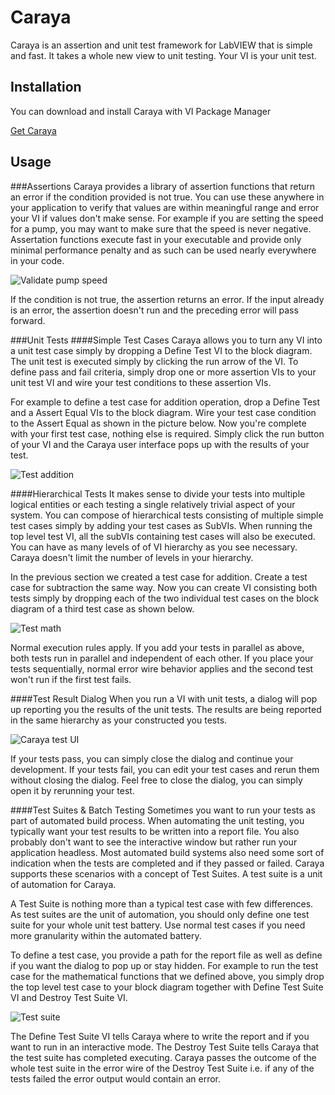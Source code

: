# Caraya

Caraya is an assertion and unit test framework for LabVIEW that is simple and fast. 
It takes a whole new view to unit testing. Your VI is your unit test.

## Installation

You can download and install Caraya with VI Package Manager

[Get Caraya](http://vipm.jki.net/#!/package/jki_lib_caraya)

## Usage

###Assertions
Caraya provides a library of assertion functions that return an error if the condition provided is not true. 
You can use these anywhere in your application to verify that values are within meaningful range and error 
your VI if values don't make sense. For example if you are setting the speed for a pump, you may want to make 
sure that the speed is never negative. Assertation functions execute fast in your executable and provide only 
minimal performance penalty and as such can be used nearly everywhere in your code.

![Validate pump speed](https://github.com/JKISoftware/caraya/raw/master/img/validate-pump-speed.png "Validate pump speed")

If the condition is not true, the assertion returns an error. If the input already is an error, the assertion doesn't 
run and the preceding error will pass forward.

###Unit Tests
####Simple Test Cases
Caraya allows you to turn any VI into a unit test case simply by dropping a Define Test VI to the block diagram. 
The unit test is executed simply by clicking the run arrow of the VI. To define pass and fail criteria, simply drop 
one or more assertion VIs to your unit test VI and wire your test conditions to these assertion VIs. 

For example to define a test case for addition operation, drop a Define Test and a Assert Equal VIs to the block diagram. 
Wire your test case condition to the Assert Equal as shown in the picture below. Now you're complete with your first test 
case, nothing else is required. Simply click  the run button of your VI and the Caraya user interface pops up with the results 
of your test. 

![Test addition](https://github.com/JKISoftware/caraya/raw/master/img/test-addition.png "Test addition")


####Hierarchical Tests
It makes sense to divide your tests into multiple logical entities or each testing a single relatively trivial aspect 
of your system. You can compose of hierarchical tests consisting of multiple simple test cases simply by adding your 
test cases as SubVIs. When running the top level test VI, all the subVIs containing test cases will also be executed. 
You can have as many levels of of VI hierarchy as you see necessary. Caraya doesn't limit the number of levels in your 
hierarchy.

In the previous section we created a test case for addition. Create a test case for subtraction the same way. Now you 
can create VI consisting both tests simply by dropping each of the two individual test cases on the block diagram of a 
third test case as shown below.

![Test math](https://github.com/JKISoftware/caraya/raw/master/img/test-math.png "Test math")

Normal execution rules apply. If you add your tests in parallel as above, both tests run in parallel and independent of 
each other. If you place your tests sequentially, normal error wire behavior applies and the second test won't run if the 
first test fails.

####Test Result Dialog
When you run a VI with unit tests, a dialog will pop up reporting you the results of the unit tests. The results are being 
reported in the same hierarchy as your constructed you tests. 

![Caraya test UI](https://github.com/JKISoftware/caraya/raw/master/img/caraya-ui.png "Caraya test UI")

If your tests pass, you can simply close the dialog and continue your development. If your tests fail, you can edit your 
test cases and rerun them without closing the dialog. Feel free to close the dialog, you can simply open it by rerunning 
your test.

####Test Suites & Batch Testing
Sometimes you want to run your tests as part of automated build process. When automating the unit testing, you typically 
want your test results to be written into a report file. You also probably don't want to see the interactive window but 
rather run your application headless. Most automated build systems also need some sort of indication when the tests are 
completed and if they passed or failed. Caraya supports these scenarios with a concept of Test Suites. A test suite is a 
unit of automation for Caraya. 

A Test Suite is nothing more than a typical test case with few differences. As test suites are the unit of automation, 
you should only define one test suite for your whole unit test battery. Use normal test cases if you need more granularity 
within the automated battery.

To define a test case, you provide a path for the report file as well as define if you want the dialog to pop up or stay hidden. 
For example to run the test case for the mathematical functions that we defined above, you simply drop the top level test case 
to your block diagram together with Define Test Suite VI and Destroy Test Suite VI.

![Test suite](https://github.com/JKISoftware/caraya/raw/master/img/test-suite.png "Test suite")

The Define Test Suite VI tells Caraya where to write the report and if you want to run in an interactive mode. The Destroy Test 
Suite tells Caraya that the test suite has completed executing. Caraya passes the outcome of the whole test suite in the error 
wire of the Destroy Test Suite i.e. if any of the tests failed the error output would contain an error.


